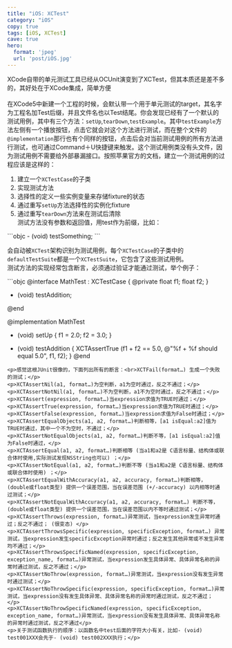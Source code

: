 ```yaml
---
title: "iOS: XCTest"
category: "iOS"
copy: true
tags: [iOS, XCTest]
cave: true
hero:
  format: 'jpeg'
  url: 'post/iOS.jpg'
---
```

<p>XCode自带的单元测试工具已经从OCUnit演变到了XCTest，但其本质还是差不多的，其好处在于XCode集成，简单方便<br><a></a><br>在XCode5中新建一个工程的时候，会默认带一个用于单元测试的target，其名字为工程名加Test后缀，并且文件名也以Test结尾。你会发现已经有了一个默认的测试用例，其中有三个方法：<code>setUp</code>,<code>tearDown</code>,<code>testExample</code>。其中<code>testExample</code>方法左侧有一个播放按钮，点击它就会对这个方法进行测试，而在整个文件的<code>@implementation</code>那行也有个同样的按钮，点击后会对当前测试用例的所有方法进行测试，也可通过Command＋U快捷键来触发。这个测试用例类没有头文件，因为测试用例不需要给外部暴漏接口。按照苹果官方的文档，建立一个测试用例的过程应该是这样的：  </p>
<ol>
<li>建立一个<code>XCTestCase</code>的子类</li>
<li>实现测试方法</li>
<li>选择性的定义一些实例变量来存储fixture的状态</li>
<li>通过重写<code>setUp</code>方法选择性的实例化fixture</li>
<li>通过重写<code>tearDown</code>方法来在测试后清除<br>测试方法没有参数和返回值，用test作为前缀，比如：</li>
</ol>
```objc
- (void) testSomething;
```
<p>会自动被<code>XCTest</code>架构识别为测试用例，每个<code>XCTestCase</code>的子类中的<code>defaultTestSuite</code>都是一个<code>XCTestSuite</code>，它包含了这些测试用例。<br>测试方法的实现经常包含断言，必须通过验证才能通过测试，举个例子：</p>
```objc
@interface MathTest : XCTestCase {
@private
   float f1;
   float f2;
}

- (void) testAddition;

@end

@implementation MathTest

- (void) setUp
{
   f1 = 2.0;
   f2 = 3.0;
}

- (void) testAddition
{
   XCTAssertTrue (f1 + f2 == 5.0, @"%f + %f should equal 5.0", f1, f2);
}
@end
```
<p>感觉这根JUnit很像的，下面列出所有的断言：<br>XCTFail(format…) 生成一个失败的测试；</p>
<p>XCTAssertNil(a1, format…)为空判断，a1为空时通过，反之不通过；</p>
<p>XCTAssertNotNil(a1, format…)不为空判断，a1不为空时通过，反之不通过；</p>
<p>XCTAssert(expression, format…)当expression求值为TRUE时通过；</p>
<p>XCTAssertTrue(expression, format…)当expression求值为TRUE时通过；</p>
<p>XCTAssertFalse(expression, format…)当expression求值为False时通过；</p>
<p>XCTAssertEqualObjects(a1, a2, format…)判断相等，[a1 isEqual:a2]值为TRUE时通过，其中一个不为空时，不通过；</p>
<p>XCTAssertNotEqualObjects(a1, a2, format…)判断不等，[a1 isEqual:a2]值为False时通过，</p>
<p>XCTAssertEqual(a1, a2, format…)判断相等 (当a1和a2是 C语言标量、结构体或联合体时使用,实际测试发现NSString也可以) ；</p>
<p>XCTAssertNotEqual(a1, a2, format…)判断不等 (当a1和a2是 C语言标量、结构体或联合体时使用) ；</p>
<p>XCTAssertEqualWithAccuracy(a1, a2, accuracy, format…)判断相等， (double或float类型) 提供一个误差范围，当在误差范围 (+/-accuracy) 以内相等时通过测试；</p>
<p>XCTAssertNotEqualWithAccuracy(a1, a2, accuracy, format…) 判断不等， (double或float类型) 提供一个误差范围，当在误差范围以内不等时通过测试；</p>
<p>XCTAssertThrows(expression, format…)异常测试，当expression发生异常时通过；反之不通过； (很变态) </p>
<p>XCTAssertThrowsSpecific(expression, specificException, format…) 异常测试，当expression发生specificException异常时通过；反之发生其他异常或不发生异常均不通过；</p>
<p>XCTAssertThrowsSpecificNamed(expression, specificException, exception_name, format…)异常测试，当expression发生具体异常、具体异常名称的异常时通过测试，反之不通过；</p>
<p>XCTAssertNoThrow(expression, format…)异常测试，当expression没有发生异常时通过测试；</p>
<p>XCTAssertNoThrowSpecific(expression, specificException, format…)异常测试，当expression没有发生具体异常、具体异常名称的异常时通过测试，反之不通过；</p>
<p>XCTAssertNoThrowSpecificNamed(expression, specificException, exception_name, format…)异常测试，当expression没有发生具体异常、具体异常名称的异常时通过测试，反之不通过</p>
<p>关于测试函数执行的顺序：以函数名中test后面的字符大小有关，比如- (void) test001XXX会先于- (void) test002XXX执行；</p>
